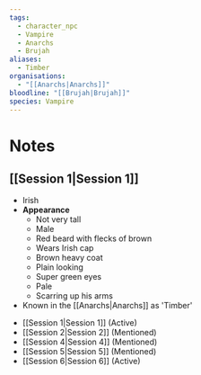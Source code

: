 ```yaml
---
tags:
  - character_npc
  - Vampire
  - Anarchs
  - Brujah
aliases:
  - Timber
organisations:
  - "[[Anarchs|Anarchs]]"
bloodline: "[[Brujah|Brujah]]"
species: Vampire
---
```


# Notes
## [[Session 1|Session 1]]
* Irish
* **Appearance**
	* Not very tall
	* Male
	* Red beard with flecks of brown
	* Wears Irish cap
	* Brown heavy coat
	* Plain looking
	* Super green eyes
	* Pale
	* Scarring up his arms
* Known in the [[Anarchs|Anarchs]] as 'Timber'


- [[Session 1|Session 1]] (Active)
- [[Session 2|Session 2]] (Mentioned)
- [[Session 4|Session 4]] (Mentioned)
- [[Session 5|Session 5]] (Mentioned)
- [[Session 6|Session 6]] (Active)
